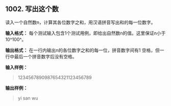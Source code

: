 ﻿## 1002. 写出这个数
读入一个自然数n，计算其各位数字之和，用汉语拼音写出和的每一位数字。

**输入格式：** 每个测试输入包含1个测试用例，即给出自然数n的值。这里保证n小于10^100^。

**输出格式：** 在一行内输出n的各位数字之和的每一位，拼音数字间有1 空格，但一行中最后一个拼音数字后没有空格。

**输入样例：**
>1234567890987654321123456789

**输出样例：**
>yi san wu  